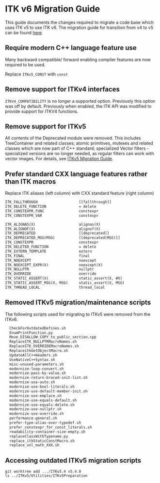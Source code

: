 ITK v6 Migration Guide
======================

This guide documents the changes required to migrate a code base
which uses ITK v5 to use ITK v6. The migration guide for transition
from v4 to v5 can be found [here](./itk_5_migration_guide.md).

Require modern C++ language feature use
---------------------------------------
Many backward compatible/ forward enabling compiler features are now required to be used.

Replace `ITKv5_CONST` with `const`

Remove support for ITKv4 interfaces
-----------------------------------

`ITKV4_COMPATIBILITY` is no longer a supported option.  Previously this option
was off by default.  Previously when enabled, the ITK API was modified to
provide support for ITKV4 functions.

Remove support for ITKv5
-----------------------------------

All contents of the Deprecated module were removed. This includes TreeContainer
and related classes; atomic primitives, mutexes and related classes which are
now part of C++ standard; specialized Vector filters - specialized versions are
no longer needed, as regular filters can work with vector images. For details, see
[ITKv5 Migration Guide](https://github.com/InsightSoftwareConsortium/ITK/blob/master/Documentation/docs/migration_guides/itk_5_migration_guide.md).

Prefer standard CXX language features rather than ITK macros
-------------------------------------------------------------

Replace ITK aliases (left column) with CXX standard feature (right column)

```txt
ITK_FALLTHROUGH                   [[fallthrough]]
ITK_DELETE_FUNCTION               = delete
ITK_CONSTEXPR_FUNC                constexpr
ITK_CONSTEXPR_VAR                 constexpr

ITK_ALIGNAS(X)                    alignas(X)
ITK_ALIGNOF(X)                    alignof(X)
ITK_DEPRECATED                    [[deprecated]]
ITK_DEPRECATED_MSG(MSG)           [[deprecated(MSG)]]
ITK_CONSTEXPR                     constexpr
ITK_DELETED_FUNCTION              = delete
ITK_EXTERN_TEMPLATE               extern
ITK_FINAL                         final
ITK_NOEXCEPT                      noexcept
ITK_NOEXCEPT_EXPR(X)              noexcept(X)
ITK_NULLPTR                       nullptr
ITK_OVERRIDE                      override
ITK_STATIC_ASSERT(X)              static_assert(X, #X)
ITK_STATIC_ASSERT_MSG(X, MSG)     static_assert(X, MSG)
ITK_THREAD_LOCAL                  thread_local
```

Removed ITKv5 migration/maintenance scripts
-----------------------

The following scripts used for migrating to ITKv5 were removed from the ITKv6.

```sh
  CheckForOutdatedDefines.sh
  EnumPrintFunction.py
  Move_DISALLOW_COPY_to_public_section.cpp
  ReplaceITK_NULLPTRMacroNames.sh
  ReplaceITK_OVERRIDEMacroNames.sh
  ReplaceitkGetObjectMacro.sh
  UpdateAllC++Headers.sh
  UseNativeC++Syntax.sh
  misc-unused-parameters.sh
  modernize-loop-convert.sh
  modernize-pass-by-value.sh
  modernize-return-braced-init-list.sh
  modernize-use-auto.sh
  modernize-use-bool-literals.sh
  modernize-use-default-member-init.sh
  modernize-use-emplace.sh
  modernize-use-equals-default.sh
  modernize-use-equals-delete.sh
  modernize-use-nullptr.sh
  modernize-use-override.sh
  performance-general.sh
  prefer-type-alias-over-typedef.sh
  prefer_constexpr_for_const_literals.sh
  readability-container-size-empty.sh
  replaceClassWithTypename.py
  replace_itkStaticConstMacro.sh
  replace_vnl_math_XXX.sh
```

Accessing outdated ITKv5 migration scripts
------------------------------------------

```
git worktree add .../ITKv5.4 v5.4.0
ls ../ITKv5/Utilities/ITKv5Preparation
```
